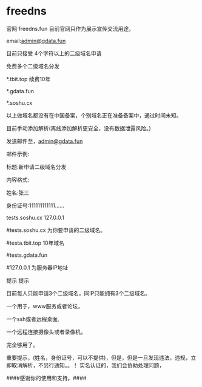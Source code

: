 # freedns
官网 freedns.fun 目前官网只作为展示宣传交流用途。

email:admin@gdata.fun

目前只接受 4个字符以上的二级域名申请

免费多个二级域名分发

*.tbit.top 续费10年

*.gdata.fun

*.soshu.cx 

以上做域名都没有在中国备案，个别域名正在准备备案中，通过时间未知。


目前手动添加解析(离线添加解析更安全，没有数据泄露风险。)

发送邮件至，admin@gdata.fun

邮件示例:

标题:新申请二级域名分发

内容格式:

姓名:张三

身份证号:111111111111……

tests.soshu.cx 127.0.0.1


#tests.soshu.cx 为你要申请的二级域名。

#testa.tbit.top 10年域名

#tests.gdata.fun

#127.0.0.1 为服务器IP地址

提示 提示  

目前每人只能申请3个二级域名，同IP只能拥有3个二级域名。

一个用于，www服务或者论坛，

一个ssh或者远程桌面,

一个远程连接摄像头或者录像机。

完全够用了。


重要提示，(姓名，身份证号，可以不提供)，但是，但是一旦发现违法，违规，立即取消解析，不另行通知。。！ 实名认证的，我们会协助处理问题，


####感谢你的使用和支持。####




